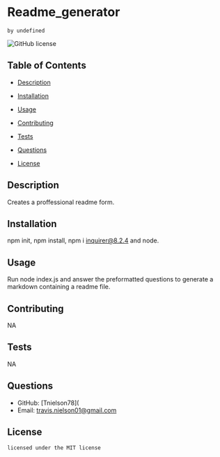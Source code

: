 # Readme_generator
    by undefined
![GitHub license](https://img.shields.io/badge/license-MIT-blue.svg)
## Table of Contents
* [Description](#description)
* [Installation](#installation)
* [Usage](#usage)
* [Contributing](#contributing)
* [Tests](#tests)
* [Questions](#questions)

* [License](#license)

## Description
Creates a proffessional readme form.
## Installation
npm init, npm install, npm i inquirer@8.2.4 and node.
## Usage
Run node index.js and answer the preformatted questions to generate a markdown containing a readme file.
## Contributing
NA
## Tests
NA
## Questions
* GitHub: [Tnielson78](
* Email: travis.nielson01@gmail.com
## License   
    licensed under the MIT license


